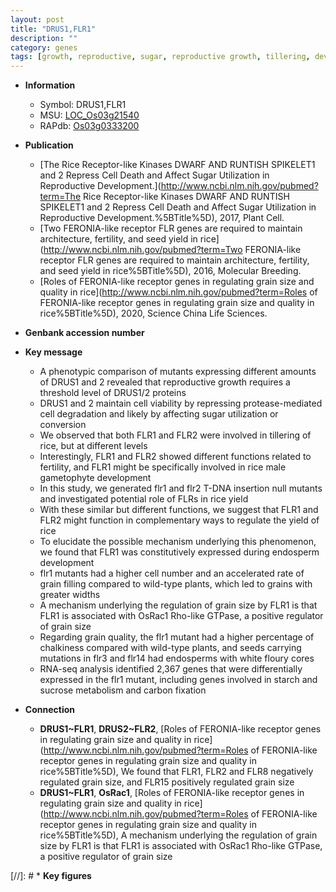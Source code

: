 ```yaml
---
layout: post
title: "DRUS1,FLR1"
description: ""
category: genes
tags: [growth, reproductive, sugar, reproductive growth, tillering, development, yield, grain, starch, grain size, endosperm, grain filling, chalkiness, endosperm development, sucrose, grain quality]
---
```


* **Information**  
    + Symbol: DRUS1,FLR1  
    + MSU: [LOC_Os03g21540](http://rice.plantbiology.msu.edu/cgi-bin/ORF_infopage.cgi?orf=LOC_Os03g21540)  
    + RAPdb: [Os03g0333200](http://rapdb.dna.affrc.go.jp/viewer/gbrowse_details/irgsp1?name=Os03g0333200)  

* **Publication**  
    + [The Rice Receptor-like Kinases DWARF AND RUNTISH SPIKELET1 and 2 Repress Cell Death and Affect Sugar Utilization in Reproductive Development.](http://www.ncbi.nlm.nih.gov/pubmed?term=The Rice Receptor-like Kinases DWARF AND RUNTISH SPIKELET1 and 2 Repress Cell Death and Affect Sugar Utilization in Reproductive Development.%5BTitle%5D), 2017, Plant Cell.
    + [Two FERONIA-like receptor FLR genes are required to maintain architecture, fertility, and seed yield in rice](http://www.ncbi.nlm.nih.gov/pubmed?term=Two FERONIA-like receptor FLR genes are required to maintain architecture, fertility, and seed yield in rice%5BTitle%5D), 2016, Molecular Breeding.
    + [Roles of FERONIA-like receptor genes in regulating grain size and quality in rice](http://www.ncbi.nlm.nih.gov/pubmed?term=Roles of FERONIA-like receptor genes in regulating grain size and quality in rice%5BTitle%5D), 2020, Science China Life Sciences.

* **Genbank accession number**  

* **Key message**  
    + A phenotypic comparison of mutants expressing different amounts of DRUS1 and 2 revealed that reproductive growth requires a threshold level of DRUS1/2 proteins
    + DRUS1 and 2 maintain cell viability by repressing protease-mediated cell degradation and likely by affecting sugar utilization or conversion
    + We observed that both FLR1 and FLR2 were involved in tillering of rice, but at different levels
    + Interestingly, FLR1 and FLR2 showed different functions related to fertility, and FLR1 might be specifically involved in rice male gametophyte development
    + In this study, we generated flr1 and flr2 T-DNA insertion null mutants and investigated potential role of FLRs in rice yield
    + With these similar but different functions, we suggest that FLR1 and FLR2 might function in complementary ways to regulate the yield of rice
    + To elucidate the possible mechanism underlying this phenomenon, we found that FLR1 was constitutively expressed during endosperm development
    + flr1 mutants had a higher cell number and an accelerated rate of grain filling compared to wild-type plants, which led to grains with greater widths
    + A mechanism underlying the regulation of grain size by FLR1 is that FLR1 is associated with OsRac1 Rho-like GTPase, a positive regulator of grain size
    + Regarding grain quality, the flr1 mutant had a higher percentage of chalkiness compared with wild-type plants, and seeds carrying mutations in flr3 and flr14 had endosperms with white floury cores
    + RNA-seq analysis identified 2,367 genes that were differentially expressed in the flr1 mutant, including genes involved in starch and sucrose metabolism and carbon fixation

* **Connection**  
    + __DRUS1~FLR1__, __DRUS2~FLR2__, [Roles of FERONIA-like receptor genes in regulating grain size and quality in rice](http://www.ncbi.nlm.nih.gov/pubmed?term=Roles of FERONIA-like receptor genes in regulating grain size and quality in rice%5BTitle%5D),  We found that FLR1, FLR2 and FLR8 negatively regulated grain size, and FLR15 positively regulated grain size
    + __DRUS1~FLR1__, __OsRac1__, [Roles of FERONIA-like receptor genes in regulating grain size and quality in rice](http://www.ncbi.nlm.nih.gov/pubmed?term=Roles of FERONIA-like receptor genes in regulating grain size and quality in rice%5BTitle%5D),  A mechanism underlying the regulation of grain size by FLR1 is that FLR1 is associated with OsRac1 Rho-like GTPase, a positive regulator of grain size

[//]: # * **Key figures**  


